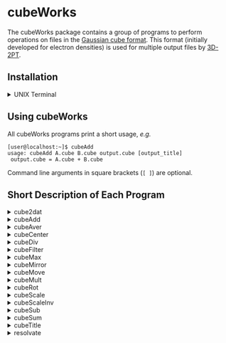 # cubeWorks

The cubeWorks package contains a group of programs to perform operations on files in the [Gaussian cube format](https://paulbourke.net/dataformats/cube/). This format (initially developed for electron densities) is used for multiple output files by [3D-2PT](https://github.com/MatthiasHeyden/3D-2PT).

## Installation

<details>
  <summary>UNIX Terminal</summary>

> - download and unzip the source code
> - enter **cubeWorks** directory, *e.g.*  
> `cd cubeWorks-1.0.0` or `cd cubeWorks-main`
> - compile with [GNU make](www.gnu.org/software/make/)
>    - type `make` to compile all programs (requires float version of [FFTW3](www.fftw.org))  
>    or
>    - type `make noFT` to compile without -lfftw3f (skips compilation of **cubeFilter**)
> - make **cubeWorks** binaries findable
>    - add cubeWorks/bin to $PATH:  
>    `dir=$(pwd)`  
>    `echo "export PATH=$PATH:${dir}/bin" >> ~/.bash_profile`  
>    or
>    - copy contents of cubeWorks/bin to usr/local/bin:  
>    `sudo cp bin/* usr/local/bin/`  
>    or
>    - ...  

</details>

## Using cubeWorks

All cubeWorks programs print a short usage, *e.g.*  

`[user@localhost:~]$ cubeAdd`  
`usage: cubeAdd A.cube B.cube output.cube [output_title]`  
` output.cube = A.cube + B.cube`

Command line arguments in square brackets (`[ ]`) are optional.

## Short Description of Each Program

<details>
  <summary>cube2dat</summary>

> `usage: cube2dat input.cube [output_filename] [scaling factor] ["output_title"]`  
>
> - converts file `input.cube` into ASCII data file with explicitly written x, y and z coordinates  
> - if `output_filename` is not specified, the `.cube` extension of the input file is replaced by `.dat`  
> - volume data in `input.cube` can be scaled with `scaling_factor`  
> - A title is written in first of 3 header lines of output file. By default, title is taken from header of `input.cube` file, but optionally a new title can be provided on command line (white spaces in title currently not supported)

</details>

<details>
  <summary>cubeAdd</summary>

> `usage: cubeAdd A.cube B.cube output.cube [output_title]`  
> ` output.cube = A.cube + B.cube`  
>
> - adds data in cube files `A.cube` and `B.cube` and writes result into `output.cube`  
> - title in header of `output.cube` is taken from `A.cube` or can be provided with `output_title` (white spaces in title currently not supported)

</details>

<details>
  <summary>cubeAver</summary>

> `usage: cubeAver A.cube B.cube ... output.cube`  
> ` output.cube = (A.cube + B.cube + ...) / N`  
>
> - averages data in cube files `A.cube`, `B.cube`, ... (no explicit limit on number of cube input files that can be specified) and writes result into `output.cube` (last command line argument)

</details>

<details>
  <summary>cubeCenter</summary>

> `usage: cubeCenter input.cube output.cube [output title]`  
>
> - ensures that the center of the grid is located at 0 0 0 (atom coordinates are moved as well)  
> - title in header of `output.cube` is taken from `A.cube` or can be provided with `output_title` (white spaces in title currently not supported)

</details>

<details>
  <summary>cubeDiv</summary>

> `usage: cubeDiv A.cube B.cube output.cube [escape]`  
> ` output.cube = A.cube / B.cube`  
> ` escape: result of division by zero`  
>
> - divides data in cube files `A.cube` by data in `B.cube` and writes result into `output.cube`  
> - if division by zero is encountered, the result can be defined with `escape` (0 by default)

</details>

<details>
  <summary>cubeFilter</summary>

> `usage: cubeFilter input.cube sigma`  
> ` input.cube: cube file to apply filter on`  
> ` sigma     : sigma of Gaussian filter (Angstrom)`  
>
> - applies 3D Gaussian blur filter on data in `input.cube` to suppress noise
> - sigma specifies the kernel width of the filter in Angstrom
>   - small sigma: 
> - output is written to cube file with name derived from `input.cube` and sigma, *e.g.* `input`
> - if division by zero is encountered, the result can be defined with `escape` (0 by default)

</details>

<details>
  <summary>cubeMax</summary>

> `usage: cubeMax input.cube`  
> ` input.cube: cube file with density`  

> - identifies all local maxima in the density stored in `input.cube`
> - results are stored in a formatted ASCII file that conatins:
>   - coordinates of the maxima
>   - 1D indeces of corresponding voxels
>   - peak intensities
>   - peak integrals (sum over voxels belonging to maximum)
>   - number of voxels belonging to peak
>   - indeces of all voxels associated with each peak
> - output file name derived from `input.cube`, *e.g.* `input_maxima.dat`

</details>

<details>
  <summary>cubeMirror</summary>

> `usage: cubeMirror input.cube plane output.cube [output_title]`  
>
> - computes tha average of mirror images associated with a selected mirror plane
> - resulting data will be symmetric with respect to selected mirror plane
> - useful to reduce noise in symmetric systems
> - available mirror planes: XY, XZ, YZ
> - mirror operation is performed using indices in a 3D array storing the data, not actual coordinates (relevant if cube voxels not aligned with x,y,z axes -> triggers WARNING message)
> - title in header of `output.cube` is taken from `A.cube` or can be provided with `output_title` (white spaces in title currently not supported)

</details>

<details>
  <summary>cubeMove</summary>

> `usage: cubeMove input.cube dX dY dZ output.cube [output_title]`  
> ` output.cube = input.cube + (dX dY dZ)`  
>
> - translates `input.cube` according to vector (dX dY dZ) (in Angstroms) and writes result to `output.cube`
> - translation is applied to grid points and atoms sepcified in `input.cube`
> - title in header of `output.cube` is taken from `A.cube` or can be provided with `output_title` (white spaces in title currently not supported)

</details>

<details>
  <summary>cubeMult</summary>

> `usage: cubeMult A.cube B.cube output.cube [output_title]`  
> ` output.cube = A.cube * B.cube`  
>
> - multiplies data in cube files `A.cube` by data in `B.cube` and writes result into `output.cube`  
> - title in header of `output.cube` is taken from `A.cube` or can be provided with `output_title` (white spaces in title currently not supported)

</details>

<details>
  <summary>cubeRot</summary>

> `usage: cubeRot A.cube axisX axisY axisZ angle_degree output.cube [output_title]`  
> ` output.cube = rot(axis,angle) @ input.cube`  
>
> - rotates `input.cube` around axis (axisX axisY axisZ) by specified angle in degrees and writes result to `output.cube`
> - rotation axis does not need to be normalized
> - rotation is applied to grid points and atoms sepcified in `input.cube`
> - title in header of `output.cube` is taken from `A.cube` or can be provided with `output_title` (white spaces in title currently not supported)

</details>

<details>
  <summary>cubeScale</summary>

> `usage: cubeScale input.cube scale output.cube [output_title]`  
> ` output.cube = scale * input.cube`  
>
> - multiplies data in cube file `A.cube` by `scale` and writes result into `output.cube`  
> - title in header of `output.cube` is taken from `A.cube` or can be provided with `output_title` (white spaces in title currently not supported)

</details>

<details>
  <summary>cubeScaleInv</summary>

> `usage: cubeScaleInv input.cube scale output.cube [output_title]`  
> ` output.cube = input.cube / scale`  
>
> - divides data in cube file `A.cube` by `scale` and writes result into `output.cube`  
> - title in header of `output.cube` is taken from `A.cube` or can be provided with `output_title` (white spaces in title currently not supported)

</details>

<details>
  <summary>cubeSub</summary>

> `usage: cubeSub A.cube B.cube output.cube [output_title]`  
> ` output.cube = A.cube - B.cube`  
>
> - subtracts data in cube file `B.cube` from data in `A.cube` and writes result into `output.cube`  
> - title in header of `output.cube` is taken from `A.cube` or can be provided with `output_title` (white spaces in title currently not supported)

</details>

<details>
  <summary>cubeSum</summary>

> `usage: cubeSum A.cube B.cube ... output.cube`  
> ` output.cube = A.cube + B.cube + ...`  
>
> - sums data in cube files `A.cube`, `B.cube`, ... (no explicit limit on number of cube input files that can be specified) and writes result into `output.cube` (last command line argument)

</details>

<details>
  <summary>cubeTitle</summary>

> `usage: cubeTitle input.cube new_title`  
>
> - replaces title in header of `input.cube` with `new_title` (white spaces in `new_title` currently not supported)
> - overwrites `input.cube`  

</details>

<details>
  <summary>resolvate</summary>

> `usage: resolvate input.pdb input.cube dist`  
> ` input.pdb : structure file to be solvated`  
> ` input.cube: cube file with water density`  

> - assumes that `input.cube` contains a water density
> - identifies all local maxima of density in `input.cube`
> - results are stored in a formatted ASCII file that conatins:
>   - coordinates of the maxima
>   - 1D indeces of corresponding voxels
>   - peak intensities
>   - peak integrals (sum over voxels belonging to maximum)
>   - number of voxels belonging to peak
>   - indeces of all voxels associated with each peak
> - output file name derived from `input.cube`, *e.g.* `input_maxima.dat`
> - identifies all maxima within distance `dist` of any atom in `input.pdb`
> - write PDB file with HETATM entries for water oxygens associated position of all density maxima within distance `dist`
> - occupancy field of new HETATM entires correspond to peak integrals
> - PDB output file name derived from `input.cube` and `dist`, *e.g.* `input+shell-5.00A.pdb`

</details>
